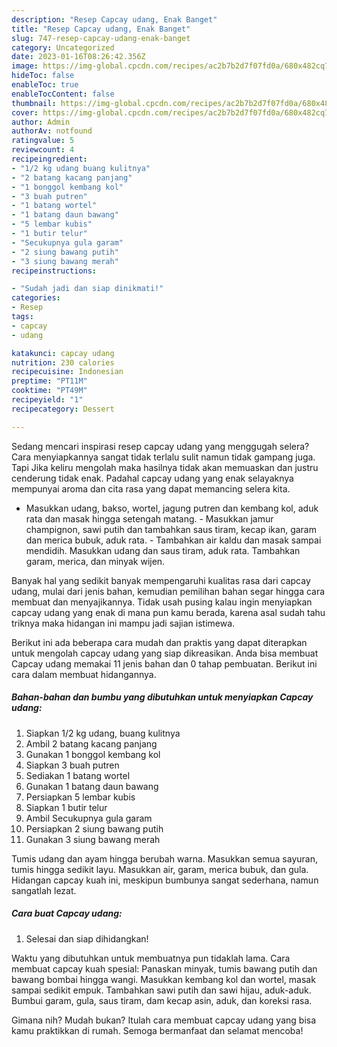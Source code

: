 ```yaml
---
description: "Resep Capcay udang, Enak Banget"
title: "Resep Capcay udang, Enak Banget"
slug: 747-resep-capcay-udang-enak-banget
category: Uncategorized
date: 2023-01-16T08:26:42.356Z
image: https://img-global.cpcdn.com/recipes/ac2b7b2d7f07fd0a/680x482cq70/capcay-udang-foto-resep-utama.jpg
hideToc: false
enableToc: true
enableTocContent: false
thumbnail: https://img-global.cpcdn.com/recipes/ac2b7b2d7f07fd0a/680x482cq70/capcay-udang-foto-resep-utama.jpg
cover: https://img-global.cpcdn.com/recipes/ac2b7b2d7f07fd0a/680x482cq70/capcay-udang-foto-resep-utama.jpg
author: Admin
authorAv: notfound
ratingvalue: 5
reviewcount: 4
recipeingredient:
- "1/2 kg udang buang kulitnya"
- "2 batang kacang panjang"
- "1 bonggol kembang kol"
- "3 buah putren"
- "1 batang wortel"
- "1 batang daun bawang"
- "5 lembar kubis"
- "1 butir telur"
- "Secukupnya gula garam"
- "2 siung bawang putih"
- "3 siung bawang merah"
recipeinstructions:

- "Sudah jadi dan siap dinikmati!"
categories:
- Resep
tags:
- capcay
- udang

katakunci: capcay udang 
nutrition: 230 calories
recipecuisine: Indonesian
preptime: "PT11M"
cooktime: "PT49M"
recipeyield: "1"
recipecategory: Dessert

---
```



Sedang mencari inspirasi resep capcay udang yang menggugah selera? Cara menyiapkannya sangat tidak terlalu sulit namun tidak gampang juga. Tapi Jika keliru mengolah maka hasilnya tidak akan memuaskan dan justru cenderung tidak enak. Padahal capcay udang yang enak selayaknya mempunyai aroma dan cita rasa yang dapat memancing selera kita.


- Masukkan udang, bakso, wortel, jagung putren dan kembang kol, aduk rata dan masak hingga setengah matang. - Masukkan jamur champignon, sawi putih dan tambahkan saus tiram, kecap ikan, garam dan merica bubuk, aduk rata. - Tambahkan air kaldu dan masak sampai mendidih. Masukkan udang dan saus tiram, aduk rata. Tambahkan garam, merica, dan minyak wijen.

Banyak hal yang sedikit banyak mempengaruhi kualitas rasa dari capcay udang, mulai dari jenis bahan, kemudian pemilihan bahan segar hingga cara membuat dan menyajikannya. Tidak usah pusing kalau ingin menyiapkan capcay udang yang enak di mana pun kamu berada, karena asal sudah tahu triknya maka hidangan ini mampu jadi sajian istimewa.


Berikut ini ada beberapa cara mudah dan praktis yang dapat diterapkan untuk mengolah capcay udang yang siap dikreasikan. Anda bisa membuat Capcay udang memakai 11 jenis bahan dan 0 tahap pembuatan. Berikut ini cara dalam membuat hidangannya.

<!--inarticleads1-->

##### Bahan-bahan dan bumbu yang dibutuhkan untuk menyiapkan Capcay udang:

1. Siapkan 1/2 kg udang, buang kulitnya
1. Ambil 2 batang kacang panjang
1. Gunakan 1 bonggol kembang kol
1. Siapkan 3 buah putren
1. Sediakan 1 batang wortel
1. Gunakan 1 batang daun bawang
1. Persiapkan 5 lembar kubis
1. Siapkan 1 butir telur
1. Ambil Secukupnya gula garam
1. Persiapkan 2 siung bawang putih
1. Gunakan 3 siung bawang merah


Tumis udang dan ayam hingga berubah warna. Masukkan semua sayuran, tumis hingga sedikit layu. Masukkan air, garam, merica bubuk, dan gula. Hidangan capcay kuah ini, meskipun bumbunya sangat sederhana, namun sangatlah lezat. 

<!--inarticleads2-->

##### Cara buat Capcay udang:


1. Selesai dan siap dihidangkan!

Waktu yang dibutuhkan untuk membuatnya pun tidaklah lama. Cara membuat capcay kuah spesial: Panaskan minyak, tumis bawang putih dan bawang bombai hingga wangi. Masukkan kembang kol dan wortel, masak sampai sedikit empuk. Tambahkan sawi putih dan sawi hijau, aduk-aduk. Bumbui garam, gula, saus tiram, dam kecap asin, aduk, dan koreksi rasa. 

Gimana nih? Mudah bukan? Itulah cara membuat capcay udang yang bisa kamu praktikkan di rumah. Semoga bermanfaat dan selamat mencoba!

